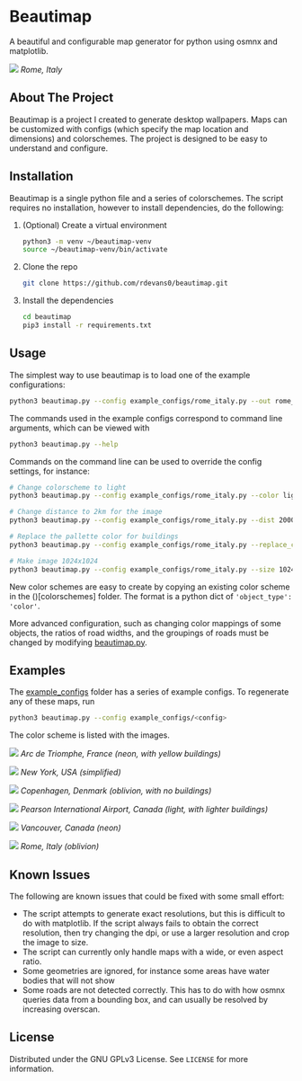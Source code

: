 
# Beautimap
A beautiful and configurable map generator for python using osmnx and matplotlib. 

![](/example_images/rome_italy.png)
*Rome, Italy*


## About The Project

Beautimap is a project I created to generate desktop wallpapers. 
Maps can be customized with configs (which specify the map location and dimensions) and colorschemes.
The project is designed to be easy to understand and configure. 



## Installation

Beautimap is a single python file and a series of colorschemes. The script requires no installation, however to install dependencies, do the following:

1. (Optional) Create a virtual environment
   ```sh
   python3 -m venv ~/beautimap-venv
   source ~/beautimap-venv/bin/activate
   ```
2. Clone the repo
   ```sh
   git clone https://github.com/rdevans0/beautimap.git
   ```
2. Install the dependencies
   ```sh
   cd beautimap
   pip3 install -r requirements.txt
   ```

   
## Usage

The simplest way to use beautimap is to load one of the example configurations:
```sh
python3 beautimap.py --config example_configs/rome_italy.py --out rome_italy.png
```

The commands used in the example configs correspond to command line arguments, which can be viewed with
```sh
python3 beautimap.py --help
```

Commands on the command line can be used to override the config settings, for instance:
```sh
# Change colorscheme to light
python3 beautimap.py --config example_configs/rome_italy.py --color light

# Change distance to 2km for the image
python3 beautimap.py --config example_configs/rome_italy.py --dist 2000

# Replace the pallette color for buildings
python3 beautimap.py --config example_configs/rome_italy.py --replace_color building yellow

# Make image 1024x1024
python3 beautimap.py --config example_configs/rome_italy.py --size 1024 1024
```

New color schemes are easy to create by copying an existing color scheme in the ()[colorschemes] folder. 
The format is a python dict of `'object_type': 'color'`. 

More advanced configuration, such as changing color mappings of some objects, the ratios of road widths, and the groupings of roads must be changed by modifying [beautimap.py](beautimap.py).


## Examples
The [example_configs](example_configs) folder has a series of example configs. To regenerate any of these maps, run
```sh
python3 beautimap.py --config example_configs/<config>
```

The color scheme is listed with the images. 

![](/example_images/arc_de_triomphe_1024x1024.png)
*Arc de Triomphe, France (neon, with yellow buildings)*

![](/example_images/new_york_usa.png)
*New York, USA (simplified)*

![](/example_images/copenhagen_denmark.png)
*Copenhagen, Denmark (oblivion, with no buildings)*

![](/example_images/pearson_airport_canada.png)
*Pearson International Airport, Canada (light, with lighter buildings)*

![](/example_images/vancouver_canada_widescreen.png)
*Vancouver, Canada (neon)*

![](/example_images/rome_italy.png)
*Rome, Italy (oblivion)*


## Known Issues
The following are known issues that could be fixed with some small effort:

* The script attempts to generate exact resolutions, but this is difficult to do with matplotlib. If the script always fails to obtain the correct resolution, then try changing the dpi, or use a larger resolution and crop the image to size. 
* The script can currently only handle maps with a wide, or even aspect ratio.
* Some geometries are ignored, for instance some areas have water bodies that will not show
* Some roads are not detected correctly. This has to do with how osmnx queries data from a bounding box, and can usually be resolved by increasing overscan.


## License

Distributed under the GNU GPLv3 License. See `LICENSE` for more information.

